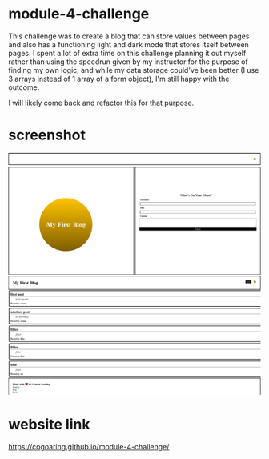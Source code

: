 # module-4-challenge

This challenge was to  create a blog that can store values between pages and also has a functioning light and dark mode that stores itself between pages.
I spent a lot of extra time on this challenge planning it out myself rather than using the speedrun given by my instructor for the purpose of finding my 
own logic, and while my data storage could've been better (I use 3 arrays instead of 1 array of a form object), I'm still happy with the outcome.

I will likely come back and refactor this for that purpose.

# screenshot

![Alt text](./assets/images/screenshot1.png "screenshot of website")
![Alt text](./assets/images/screenshot2.png "screenshot of website")

# website link

https://cogoaring.github.io/module-4-challenge/
